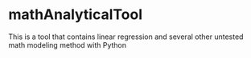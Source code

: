 # mathAnalyticalTool
This is a tool that contains linear regression and several other untested math modeling method with Python
